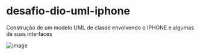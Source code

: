 # desafio-dio-uml-iphone
Construção de um modelo UML de classe envolvendo o IPHONE e algumas de suas interfaces

![image](https://github.com/casdea/desafio-dio-uml-iphone/assets/13076257/def57fed-47c6-4a0c-a4f2-ca301bc3a495)



